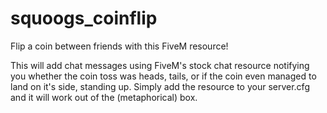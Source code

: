 # squoogs_coinflip
Flip a coin between friends with this FiveM resource!

This will add chat messages using FiveM's stock chat resource notifying you whether the coin toss was heads, tails, or if the coin even managed to land on it's side, standing up. Simply add the resource to your server.cfg and it will work out of the (metaphorical) box.
